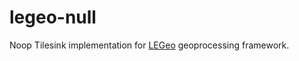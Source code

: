 legeo-null
==========

Noop Tilesink implementation for [LEGeo](../legeo/) geoprocessing framework.
